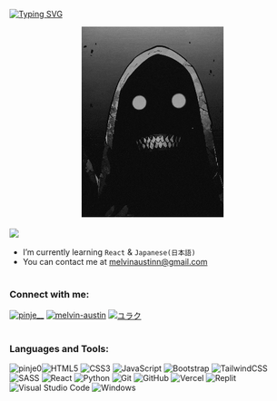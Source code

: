  <a href="https://git.io/typing-svg"><img src="https://readme-typing-svg.demolab.com?font=Fira+Code&pause=1000&color=41B883&width=435&lines=hi%2C+pinje+here" alt="Typing SVG" /></a>
<div align="center"><img src="https://github.com/pinje0/pinje0/blob/main/drp.gif" alt="drp"/></div>

<br>
<img draggable="false"style="witdh:119xp;height:20xp;" src="https://komarev.com/ghpvc/?username=pinje0&style=flat-square&color=41B883"> 


-   I’m currently learning `React` & `Japanese(日本語)`
-   You can contact me at [melvinaustinn@gmail.com](mailto:melvinaustinn@gmail.com)

# <h3 align="left"> Connect with me:</h3>
<p align="left">
<p align="left">
    <a href="https://instagram.com/pinje__" target="_blank"
        ><img
            align="center"
            target="_blank"
            src="https://img.shields.io/badge/Instagram-%23E4405F.svg?style=for-the-badge&logo=Instagram&logoColor=white"
            alt="pinje__"
    /></a>
    <a href="https://linkedin.com/in/melvin-austin" target="_blank"
        ><img
            align="center"
            target="_blank"
            src="https://img.shields.io/badge/linkedin-%230077B5.svg?style=for-the-badge&logo=linkedin&logoColor=white"
            alt="melvin-austin"
    /></a>
    <a href="https://steamcommunity.com/id/pinjeq/" target="_blank"
        ><img
            align="center"
            target="_blank"
            src="https://img.shields.io/badge/steam-%23000000.svg?style=for-the-badge&logo=steam&logoColor=white"
            alt="ユラク"
    /></a>
</p>

# <h3 align="left">Languages and Tools:</h3>
<p>
    <a href="https://github.com/anuraghazra/github-readme-stats">
        <img
            align="left"
            src="https://github-readme-stats-pinje0.vercel.app/api/top-langs/?username=pinje0&layout=compact&theme=dark&count-private=true"
            alt="pinje0"
        />
    </a>
    <div align = "right>
    <img src="https://img.shields.io/badge/HTML5-E34F26?style=flat-square&logo=html5&logoColor=white"
    </div>


![HTML5](https://img.shields.io/badge/html5-%23E34F26.svg?style=flat-square&logo=html5&logoColor=white)
![CSS3](https://img.shields.io/badge/css3-%231572B6.svg?style=flat-square&logo=css3&logoColor=white)
![JavaScript](https://img.shields.io/badge/javascript-%23323330.svg?style=flat-square&logo=javascript&logoColor=%23F7DF1E)
![Bootstrap](https://img.shields.io/badge/-Bootstrap-563D7C?style=flat-square&logo=bootstrap&logoColor=white)
![TailwindCSS](https://img.shields.io/badge/tailwindcss-%2338B2AC.svg?style=flat-square&logo=tailwind-css&logoColor=white)
![SASS](https://img.shields.io/badge/SASS-hotpink.svg?style=flat-square&logo=SASS&logoColor=white)
![React](https://img.shields.io/badge/react-%2320232a.svg?style=flat-square&logo=react&logoColor=%2361DAFB)
![Python](https://img.shields.io/badge/python-3670A0?style=flat-square&logo=python&logoColor=ffdd54)
![Git](https://img.shields.io/badge/-Git-F05032?style=flat-square&logo=Git&logoColor=white)
![GitHub](https://img.shields.io/badge/-GitHub-181717?style=flat-square&logo=GitHub&logoColor=white)
![Vercel](https://img.shields.io/badge/vercel-%23000000.svg?style=flat-square&logo=vercel&logoColor=white)
![Replit](https://img.shields.io/badge/Replit-DD1200?style=flat-square&logo=Replit&logoColor=white)
![Visual Studio Code](https://img.shields.io/badge/Visual%20Studio%20Code-0078d7.svg?style=flat-square&logo=visual-studio-code&logoColor=white)
![Windows](https://img.shields.io/badge/Windows-0078D6?style=style=flat-square&logo=windows&logoColor=white)

